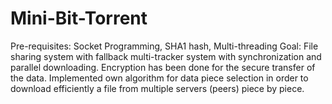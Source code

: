 # Mini-Bit-Torrent
Pre-requisites:
Socket Programming, SHA1 hash, Multi-threading
Goal:
File sharing system with fallback multi-tracker system with synchronization and parallel downloading. 
Encryption has been done for the secure transfer of the data. Implemented own algorithm for data piece selection in order to download efficiently a file from multiple servers (peers) piece by piece.
